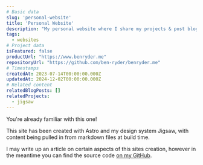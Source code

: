 ```yaml
---
# Basic data
slug: 'personal-website'
title: 'Personal Website'
description: "My personal website where I share my projects & post blogs. Built using Astro and my design system Jigsaw."
tags:
  - websites
# Project data
isFeatured: false
productUrl: "https://www.benryder.me"
repositoryUrl: "https://github.com/ben-ryder/benryder.me"
# Timestamps
createdAt: 2023-07-14T00:00:00.000Z
updatedAt: 2024-12-02T00:00:00.000Z
# Related content
relatedBlogPosts: []
relatedProjects:
  - jigsaw
---
```


You're already familiar with this one!

This site has been created with Astro and my design system Jigsaw, with content being pulled in from markdown files at build time.

I may write up an article on certain aspects of this sites creation, however in the meantime you can find the source code [on my GitHub](https://github.com/ben-ryder/benryder.me).
